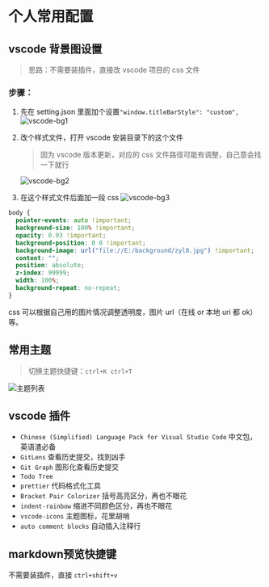 # 个人常用配置

## vscode 背景图设置

> 思路：不需要装插件，直接改 vscode 项目的 css 文件

### 步骤：

1. 先在 setting.json 里面加个设置`"window.titleBarStyle": "custom",`
   ![vscode-bg1](@public/my-setting/vscode-bg1.png)

1. 改个样式文件，打开 vscode 安装目录下的这个文件

   > 因为 vscode 版本更新，对应的 css 文件路径可能有调整，自己意会找一下就行

   ![vscode-bg2](@public/my-setting/vscode-bg2.png)

1. 在这个样式文件后面加一段 css
   ![vscode-bg3](@public/my-setting/vscode-bg3.jpg)

```css
body {
  pointer-events: auto !important;
  background-size: 100% !important;
  opacity: 0.93 !important;
  background-position: 0 0 !important;
  background-image: url("file://E:/background/zyl8.jpg") !important;
  content: "";
  position: absolute;
  z-index: 99999;
  width: 100%;
  background-repeat: no-repeat;
}
```

css 可以根据自己用的图片情况调整透明度，图片 url（在线 or 本地 uri 都 ok） 等。


## 常用主题

> 切换主题快捷键：`ctrl+K ctrl+T`

![主题列表](@public/my-setting/theme-list.png)

## vscode 插件

- `Chinese (Simplified) Language Pack for Visual Studio Code` 中文包，英语渣必备
- `GitLens` 查看历史提交，找到凶手
- `Git Graph` 图形化查看历史提交
- `Todo Tree` 
- `prettier` 代码格式化工具
- `Bracket Pair Colorizer` 括号高亮区分，再也不眼花
- `indent-rainbow` 缩进不同颜色区分，再也不眼花
- `vscode-icons` 主题图标，花里胡哨
- `auto comment blocks` 自动插入注释行



## markdown预览快捷键

不需要装插件，直接 `ctrl+shift+v`

